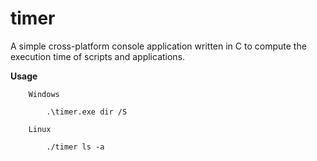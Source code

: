 # timer

A simple cross-platform console application written in C to compute the execution time of scripts and applications.


**Usage**

		Windows

			.\timer.exe dir /S

		Linux

			./timer ls -a


